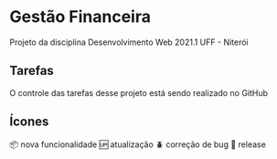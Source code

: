 # Gestão Financeira
Projeto da disciplina Desenvolvimento Web 2021.1 UFF - Niterói

## Tarefas
O controle das tarefas desse projeto está sendo realizado no GitHub

## Ícones

:package: nova funcionalidade
:up: atualização
:beetle: correção de bug
:checkered_flag: release
